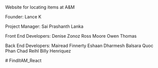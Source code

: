 Website for locating items at A&amp;M

Founder: 
Lance K

Project Manager: 
Sai Prashanth Lanka

Front End Developers:
Denise Zonoz
Ross Moore
Owen Thomas

Back End Developers:
Mairead Finnerty
Eshaan Dharmesh Balsara
Quoc Phan
Chad Reihl
Billy Henriquez

#   F i n d _ I t _ A M _ R e a c t  
 